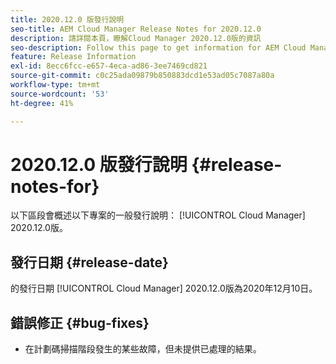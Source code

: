 ```yaml
---
title: 2020.12.0 版發行說明
seo-title: AEM Cloud Manager Release Notes for 2020.12.0
description: 請詳閱本頁，瞭解Cloud Manager 2020.12.0版的資訊
seo-description: Follow this page to get information for AEM Cloud Manager Release 2020.12.0
feature: Release Information
exl-id: 8ecc6fcc-e657-4eca-ad86-3ee7469cd821
source-git-commit: c0c25ada09879b850883dcd1e53ad05c7087a80a
workflow-type: tm+mt
source-wordcount: '53'
ht-degree: 41%

---
```


# 2020.12.0 版發行說明 {#release-notes-for}

以下區段會概述以下專案的一般發行說明： [!UICONTROL Cloud Manager] 2020.12.0版。

## 發行日期 {#release-date}

的發行日期 [!UICONTROL Cloud Manager] 2020.12.0版為2020年12月10日。

## 錯誤修正 {#bug-fixes}

* 在計劃碼掃描階段發生的某些故障，但未提供已處理的結果。
